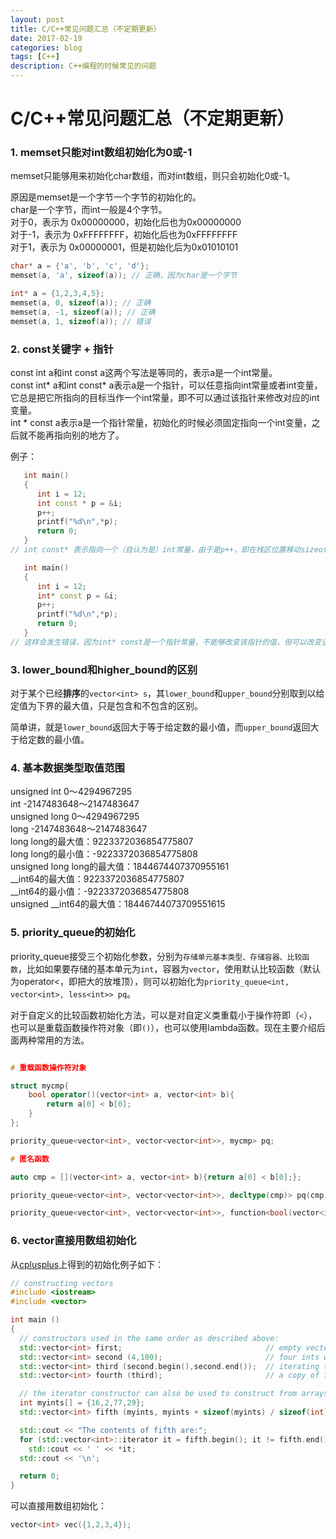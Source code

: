 ```yaml
--- 
layout: post 
title: C/C++常见问题汇总（不定期更新）
date: 2017-02-19 
categories: blog 
tags: [C++] 
description: C++编程的时候常见的问题
--- 
```


# C/C++常见问题汇总（不定期更新）

### 1. memset只能对int数组初始化为0或-1

memset只能够用来初始化char数组，而对int数组，则只会初始化0或-1。

原因是memset是一个字节一个字节的初始化的。  
char是一个字节，而int一般是4个字节。  
对于0，表示为 0x00000000，初始化后也为0x00000000  
对于-1，表示为 0xFFFFFFFF，初始化后也为0xFFFFFFFF  
对于1，表示为 0x00000001，但是初始化后为0x01010101

```cpp
char* a = {'a', 'b', 'c', 'd'};
memset(a, 'a', sizeof(a)); // 正确，因为char是一个字节

int* a = {1,2,3,4,5};
memset(a, 0, sizeof(a)); // 正确
memset(a, -1, sizeof(a)); // 正确
memset(a, 1, sizeof(a)); // 错误
```

### 2. const关键字 + 指针

const int a和int const a这两个写法是等同的，表示a是一个int常量。  
const int\* a和int const\* a表示a是一个指针，可以任意指向int常量或者int变量，它总是把它所指向的目标当作一个int常量，即不可以通过该指针来修改对应的int变量。  
int * const a表示a是一个指针常量，初始化的时候必须固定指向一个int变量，之后就不能再指向别的地方了。

例子：

```cpp
   int main()  
   {  
      int i = 12;   
      int const * p = &i; 
      p++;
      printf("%d\n",*p);   
      return 0;  
   }
// int const* 表示指向一个（自认为是）int常量，由于是p++，即在栈区位置移动sizeof(int)个字节，即地址发生改变，为0。

   int main()  
   {  
      int i = 12;   
      int* const p = &i; 
      p++;
      printf("%d\n",*p);   
      return 0;  
   }
// 这样会发生错误，因为int* const是一个指针常量，不能够改变该指针的值，但可以改变该指针所指向的变量i。
```

### 3. lower_bound和higher_bound的区别

对于某个已经**排序**的`vector<int> s`，其`lower_bound`和`upper_bound`分别取到以给定值为下界的最大值，只是包含和不包含的区别。

简单讲，就是`lower_bound`返回大于等于给定数的最小值，而`upper_bound`返回大于给定数的最小值。

### 4. 基本数据类型取值范围

unsigned int   0～4294967295   
int   			-2147483648～2147483647  
unsigned long 	0～4294967295  
long   -2147483648～2147483647  
long long的最大值：9223372036854775807  
long long的最小值：-9223372036854775808  
unsigned long long的最大值：1844674407370955161  
\_\_int64的最大值：9223372036854775807  
\_\_int64的最小值：-9223372036854775808  
unsigned __int64的最大值：18446744073709551615  

### 5. priority_queue的初始化

priority_queue接受三个初始化参数，分别为`存储单元基本类型、存储容器、比较函数`，比如如果要存储的基本单元为`int`，容器为`vector`，使用默认比较函数（默认为operator<，即把大的放堆顶），则可以初始化为`priority_queue<int, vector<int>, less<int>> pq`。

对于自定义的比较函数初始化方法，可以是对自定义类重载小于操作符即（`<`），也可以是重载函数操作符对象（即`()`），也可以使用lambda函数。现在主要介绍后面两种常用的方法。

```cpp

# 重载函数操作符对象

struct mycmp{
    bool operator()(vector<int> a, vector<int> b){
        return a[0] < b[0];
    }
};

priority_queue<vector<int>, vector<vector<int>>, mycmp> pq;

# 匿名函数

auto cmp = [](vector<int> a, vector<int> b){return a[0] < b[0];};

priority_queue<vector<int>, vector<vector<int>>, decltype(cmp)> pq(cmp);

priority_queue<vector<int>, vector<vector<int>>, function<bool(vector<int>&, vector<int>&)>> pq(cmp);

```


### 6. vector直接用数组初始化

从[cplusplus](http://www.cplusplus.com/reference/vector/vector/vector/)上得到的初始化例子如下：

```cpp
// constructing vectors
#include <iostream>
#include <vector>

int main ()
{
  // constructors used in the same order as described above:
  std::vector<int> first;                                // empty vector of ints
  std::vector<int> second (4,100);                       // four ints with value 100
  std::vector<int> third (second.begin(),second.end());  // iterating through second
  std::vector<int> fourth (third);                       // a copy of third

  // the iterator constructor can also be used to construct from arrays:
  int myints[] = {16,2,77,29};
  std::vector<int> fifth (myints, myints + sizeof(myints) / sizeof(int) );

  std::cout << "The contents of fifth are:";
  for (std::vector<int>::iterator it = fifth.begin(); it != fifth.end(); ++it)
    std::cout << ' ' << *it;
  std::cout << '\n';

  return 0;
}
```

可以直接用数组初始化：

```cpp
vector<int> vec({1,2,3,4});
```